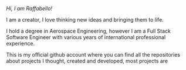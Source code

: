 <i>Hi, I am Raffabello!</i>

I am a creator, I love thinking new ideas and bringing them to life.

I hold a degree in Aerospace Engineering, however I am a Full Stack Software Engineer with various years of international professional experience.


This is my official github account where you can find all the repositories about projects I thought, created and developed, most projects are  
